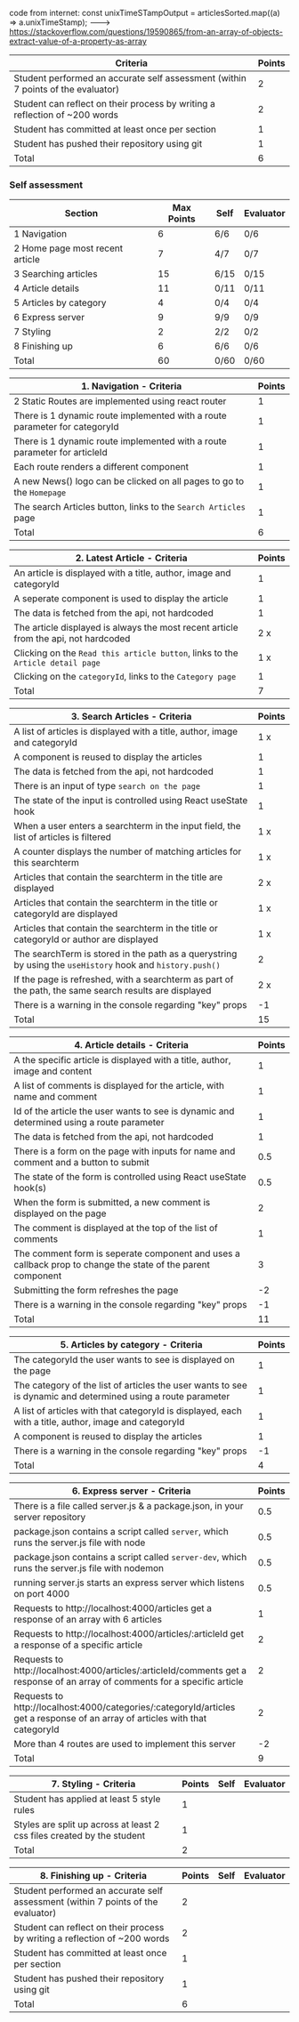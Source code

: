 code from internet:
const unixTimeSTampOutput = articlesSorted.map((a) => a.unixTimeStamp); ---> https://stackoverflow.com/questions/19590865/from-an-array-of-objects-extract-value-of-a-property-as-array

| Criteria                                                                         | Points |
| -------------------------------------------------------------------------------- | ------ |
| Student performed an accurate self assessment (within 7 points of the evaluator) | 2      |
| Student can reflect on their process by writing a reflection of ~200 words       | 2      |
| Student has committed at least once per section                                  | 1      |
| Student has pushed their repository using git                                    | 1      |
| Total                                                                            | 6      |

### Self assessment

| Section                         | Max Points | Self | Evaluator |
| ------------------------------- | ---------- | ---- | --------- |
| 1 Navigation                    | 6          | 6/6  | 0/6       |
| 2 Home page most recent article | 7          | 4/7  | 0/7       |
| 3 Searching articles            | 15         | 6/15 | 0/15      |
| 4 Article details               | 11         | 0/11 | 0/11      |
| 5 Articles by category          | 4          | 0/4  | 0/4       |
| 6 Express server                | 9          | 9/9  | 0/9       |
| 7 Styling                       | 2          | 2/2  | 0/2       |
| 8 Finishing up                  | 6          | 6/6  | 0/6       |
| Total                           | 60         | 0/60 | 0/60      |

| 1. Navigation - Criteria                                                   | Points |
| -------------------------------------------------------------------------- | ------ |
| 2 Static Routes are implemented using react router                         | 1      |
| There is 1 dynamic route implemented with a route parameter for categoryId | 1      |
| There is 1 dynamic route implemented with a route parameter for articleId  | 1      |
| Each route renders a different component                                   | 1      |
| A new News() logo can be clicked on all pages to go to the `Homepage`      | 1      |
| The search Articles button, links to the `Search Articles` page            | 1      |
| Total                                                                      | 6      |

| 2. Latest Article - Criteria                                                        | Points |
| ----------------------------------------------------------------------------------- | ------ |
| An article is displayed with a title, author, image and categoryId                  | 1      |
| A seperate component is used to display the article                                 | 1      |
| The data is fetched from the api, not hardcoded                                     | 1      |
| The article displayed is always the most recent article from the api, not hardcoded | 2 x    |
| Clicking on the `Read this article button`, links to the `Article detail page`      | 1 x    |
| Clicking on the `categoryId`, links to the `Category page`                          | 1      |
| Total                                                                               | 7      |

| 3. Search Articles - Criteria                                                                             | Points |
| --------------------------------------------------------------------------------------------------------- | ------ |
| A list of articles is displayed with a title, author, image and categoryId                                | 1 x    |
| A component is reused to display the articles                                                             | 1      |
| The data is fetched from the api, not hardcoded                                                           | 1      |
| There is an input of type `search on the page`                                                            | 1      |
| The state of the input is controlled using React useState hook                                            | 1      |
| When a user enters a searchterm in the input field, the list of articles is filtered                      | 1 x    |
| A counter displays the number of matching articles for this searchterm                                    | 1 x    |
| Articles that contain the searchterm in the title are displayed                                           | 2 x    |
| Articles that contain the searchterm in the title or categoryId are displayed                             | 1 x    |
| Articles that contain the searchterm in the title or categoryId or author are displayed                   | 1 x    |
| The searchTerm is stored in the path as a querystring by using the `useHistory` hook and `history.push()` | 2      |
| If the page is refreshed, with a searchterm as part of the path, the same search results are displayed    | 2 x    |
| There is a warning in the console regarding "key" props                                                   | -1     |
| Total                                                                                                     | 15     |

| 4. Article details - Criteria                                                                               | Points |
| ----------------------------------------------------------------------------------------------------------- | ------ |
| A the specific article is displayed with a title, author, image and content                                 | 1      |
| A list of comments is displayed for the article, with name and comment                                      | 1      |
| Id of the article the user wants to see is dynamic and determined using a route parameter                   | 1      |
| The data is fetched from the api, not hardcoded                                                             | 1      |
| There is a form on the page with inputs for name and comment and a button to submit                         | 0.5    |
| The state of the form is controlled using React useState hook(s)                                            | 0.5    |
| When the form is submitted, a new comment is displayed on the page                                          | 2      |
| The comment is displayed at the top of the list of comments                                                 | 1      |
| The comment form is seperate component and uses a callback prop to change the state of the parent component | 3      |
| Submitting the form refreshes the page                                                                      | -2     |
| There is a warning in the console regarding "key" props                                                     | -1     |
| Total                                                                                                       | 11     |

| 5. Articles by category - Criteria                                                                           | Points |
| ------------------------------------------------------------------------------------------------------------ | ------ |
| The categoryId the user wants to see is displayed on the page                                                | 1      |
| The category of the list of articles the user wants to see is dynamic and determined using a route parameter | 1      |
| A list of articles with that categoryId is displayed, each with a title, author, image and categoryId        | 1      |
| A component is reused to display the articles                                                                | 1      |
| There is a warning in the console regarding "key" props                                                      | -1     |
| Total                                                                                                        | 4      |

| 6. Express server - Criteria                                                                                                  | Points |
| ----------------------------------------------------------------------------------------------------------------------------- | ------ |
| There is a file called server.js & a package.json, in your server repository                                                  | 0.5    |
| package.json contains a script called `server`, which runs the server.js file with node                                       | 0.5    |
| package.json contains a script called `server-dev`, which runs the server.js file with nodemon                                | 0.5    |
| running server.js starts an express server which listens on port 4000                                                         | 0.5    |
| Requests to http://localhost:4000/articles get a response of an array with 6 articles                                         | 1      |
| Requests to http://localhost:4000/articles/:articleId get a response of a specific article                                    | 2      |
| Requests to http://localhost:4000/articles/:articleId/comments get a response of an array of comments for a specific article  | 2      |
| Requests to http://localhost:4000/categories/:categoryId/articles get a response of an array of articles with that categoryId | 2      |
| More than 4 routes are used to implement this server                                                                          | -2     |
| Total                                                                                                                         | 9      |

| 7. Styling - Criteria                                                  | Points | Self | Evaluator |
| ---------------------------------------------------------------------- | ------ | ---- | --------- |
| Student has applied at least 5 style rules                             | 1      |      |           |
| Styles are split up across at least 2 css files created by the student | 1      |      |           |
| Total                                                                  | 2      |      |           |

| 8. Finishing up - Criteria                                                       | Points | Self | Evaluator |
| -------------------------------------------------------------------------------- | ------ | ---- | --------- |
| Student performed an accurate self assessment (within 7 points of the evaluator) | 2      |      |           |
| Student can reflect on their process by writing a reflection of ~200 words       | 2      |      |           |
| Student has committed at least once per section                                  | 1      |      |           |
| Student has pushed their repository using git                                    | 1      |      |           |
| Total                                                                            | 6      |      |           |
